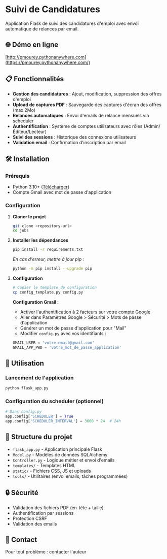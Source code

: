 # Suivi de Candidatures

Application Flask de suivi des candidatures d'emploi avec envoi automatique de relances par email.

## 🌐 Démo en ligne
[http://pmourey.pythonanywhere.com](https://pmourey.pythonanywhere.com/)

## 📋 Fonctionnalités

- **Gestion des candidatures** : Ajout, modification, suppression des offres d'emploi
- **Upload de captures PDF** : Sauvegarde des captures d'écran des offres (max 2Mo)
- **Relances automatiques** : Envoi d'emails de relance mensuels via scheduler
- **Authentification** : Système de comptes utilisateurs avec rôles (Admin/Éditeur/Lecteur)
- **Suivi des sessions** : Historique des connexions utilisateurs
- **Validation email** : Confirmation d'inscription par email

## 🛠️ Installation

### Prérequis
- Python 3.10+ ([Télécharger](https://www.python.org/downloads/))
- Compte Gmail avec mot de passe d'application

### Configuration

1. **Cloner le projet**
   ```bash
   git clone <repository-url>
   cd jobs
   ```

2. **Installer les dépendances**
   ```bash
   pip install -r requirements.txt
   ```
   *En cas d'erreur, mettre à jour pip :*
   ```bash
   python -m pip install --upgrade pip
   ```

3. **Configuration**
   ```bash
   # Copier le template de configuration
   cp config_template.py config.py
   ```
   
   **Configuration Gmail :**
   - Activer l'authentification à 2 facteurs sur votre compte Google
   - Aller dans Paramètres Google > Sécurité > Mots de passe d'application
   - Générer un mot de passe d'application pour "Mail"
   - Modifier `config.py` avec vos identifiants :
   ```python
   GMAIL_USER = 'votre.email@gmail.com'
   GMAIL_APP_PWD = 'votre_mot_de_passe_application'
   ```

## 🚀 Utilisation

### Lancement de l'application
```bash
python flask_app.py
```

### Configuration du scheduler (optionnel)
```python
# Dans config.py
app.config['SCHEDULER'] = True
app.config['SCHEDULER_INTERVAL'] = 3600 * 24  # 24h
```

## 📁 Structure du projet

- `flask_app.py` - Application principale Flask
- `Model.py` - Modèles de données SQLAlchemy
- `Controller.py` - Logique métier et envoi d'emails
- `templates/` - Templates HTML
- `static/` - Fichiers CSS, JS et uploads
- `tools/` - Utilitaires (envoi emails, tâches programmées)

## 🔒 Sécurité

- Validation des fichiers PDF (en-tête + taille)
- Authentification par sessions
- Protection CSRF
- Validation des emails

## 📧 Contact

Pour tout problème : contacter l'auteur


